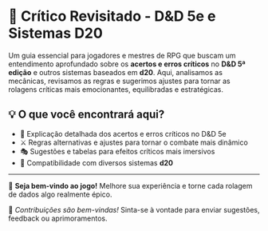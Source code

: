 # 🐉 **Crítico Revisitado - D&D 5e e Sistemas D20**

Um guia essencial para jogadores e mestres de RPG que buscam um entendimento aprofundado sobre os **acertos e erros críticos** no **D&D 5ª edição** e outros sistemas baseados em **d20**. Aqui, analisamos as mecânicas, revisamos as regras e sugerimos ajustes para tornar as rolagens críticas mais emocionantes, equilibradas e estratégicas.

## 💡 O que você encontrará aqui?
- 🏹 Explicação detalhada dos acertos e erros críticos no D&D 5e
- ⚔️ Regras alternativas e ajustes para tornar o combate mais dinâmico
- 🎭 Sugestões e tabelas para efeitos críticos mais imersivos
- 🔄 Compatibilidade com diversos sistemas **d20**

---

🎲 **Seja bem-vindo ao jogo!** Melhore sua experiência e torne cada rolagem de dados algo realmente épico.

📜 *Contribuições são bem-vindas!* Sinta-se à vontade para enviar sugestões, feedback ou aprimoramentos.

